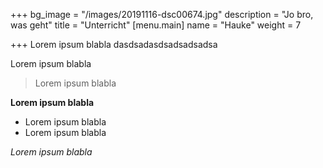 +++
bg_image = "/images/20191116-dsc00674.jpg"
description = "Jo bro, was geht"
title = "Unterricht"
[menu.main]
name = "Hauke"
weight = 7

+++
Lorem ipsum blabla dasdsadasdsadsadsadsa

Lorem ipsum blabla

> Lorem ipsum blabla

**Lorem ipsum blabla**

* Lorem ipsum blabla
* Lorem ipsum blabla

_Lorem ipsum blabla_